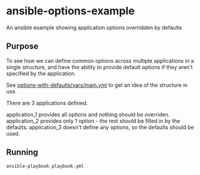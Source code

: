# ansible-options-example
An ansible example showing application options overridden by defaults

## Purpose

To see how we can define common options across multiple applications
in a single structure, and have the ability to provide default options
if they aren't specified by the application.

See [options-with-defaults/vars/main.yml](options-with-defaults/vars/main.yml) 
to get an idea of the structure in use.

There are 3 applications defined.

application_1 provides all options and nothing should be overriden.
application_2 provides only 1 option - the rest should be filled in by the defaults.
application_3 doesn't define any options, so the defaults should be used.

## Running
```
ansible-playbook playbook.yml
```
